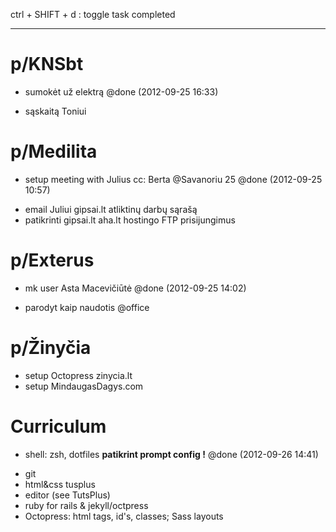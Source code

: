 ctrl + SHIFT + d : toggle task completed

---

# p/KNSbt 
+ sumokėt už elektrą @done (2012-09-25 16:33)
- sąskaitą Toniui

# p/Medilita
+ setup meeting with Julius cc: Berta @Savanoriu 25 @done (2012-09-25 10:57)
- email Juliui gipsai.lt atliktinų darbų sąrašą
- patikrinti gipsai.lt aha.lt hostingo FTP prisijungimus

# p/Exterus  
+ mk user Asta Macevičiūtė @done (2012-09-25 14:02)
- parodyt kaip naudotis @office

# p/Žinyčia  
- setup Octopress zinycia.lt
- setup MindaugasDagys.com

# Curriculum  
+ shell: zsh, dotfiles **patikrint prompt config !** @done (2012-09-26 14:41)
- git
- html&css tusplus
- editor (see TutsPlus)
- ruby for rails & jekyll/octpress
- Octopress: html tags, id's, classes; Sass layouts